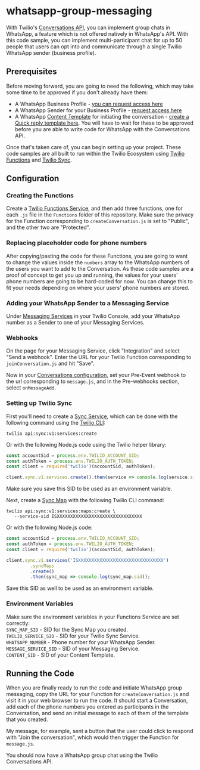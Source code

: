 # whatsapp-group-messaging

With Twilio's [Conversations API](https://www.twilio.com/docs/conversations/using-whatsapp-conversations), you can implement group chats in WhatsApp, a feature which is not offered natively in WhatsApp's API. With this code sample, you can implement multi-participant chat for up to 50 people that users can opt into and communicate through a single Twilio WhatsApp sender (business profile).
## Prerequisites
Before moving forward, you are going to need the following, which may take some time to be approved if you don't already have them:
- A WhatsApp Business Profile - [you can request access here](https://www.twilio.com/whatsapp/request-access)
- A WhatsApp Sender for your Business Profile - [request access here](https://www.twilio.com/console/sms/whatsapp/senders)
- A WhatsApp [Content Template](https://www.twilio.com/docs/content/send-templates-created-with-the-content-template-builder#send-messages-with-a-messaging-service-in-the-from-field) for initiating the conversation - [create a Quick reply template here](https://console.twilio.com/us1/develop/sms/content-template-builder/template/create).
You will have to wait for these to be approved before you are able to write code for WhatsApp with the Conversations API.

Once that's taken care of, you can begin setting up your project. These code samples are all built to run within the Twilio Ecosystem using [Twilio Functions](https://www.twilio.com/docs/runtime/functions) and [Twilio Sync](https://www.twilio.com/docs/sync).
## Configuration
### Creating the Functions
Create a [Twilio Functions Service](https://www.twilio.com/console/functions/overview/services), and then add three functions, one for each `.js` file in the `Functions` folder of this repository. Make sure the privacy for the Function corresponding to `createConversation.js` is set to "Public", and the other two are "Protected".

### Replacing placeholder code for phone numbers
After copying/pasting the code for these Functions, you are going to want to change the values inside the `numbers` array to the WhatsApp numbers of the users you want to add to the Conversation. As these code samples are a proof of concept to get you up and running, the values for your users' phone numbers are going to be hard-coded for now. You can change this to fit your needs depending on where your users' phone numbers are stored.

### Adding your WhatsApp Sender to a Messaging Service
Under [Messaging Services](https://www.twilio.com/console/sms/services) in your Twilio Console, add your WhatsApp number as a Sender to one of your Messaging Services.

### Webhooks
On the page for your Messaging Service, click "Integration" and select "Send a webhook". Enter the URL for your Twilio Function corresponding to `joinConversation.js` and hit "Save". 

Now in your [Conversations configuration](https://www.twilio.com/console/conversations/configuration/webhooks), set your Pre-Event webhook to the url corresponding to `message.js`, and in the Pre-webhooks section, select `onMessageAdd`.

### Setting up Twilio Sync
First you'll need to create a [Sync Service](https://www.twilio.com/docs/sync/api/service), which can be done with the following command using the [Twilio CLI](https://twil.io/cli):
```shell
twilio api:sync:v1:services:create
```
Or with the following Node.js code using the Twilio helper library:
```JavaScript
const accountSid = process.env.TWILIO_ACCOUNT_SID;
const authToken = process.env.TWILIO_AUTH_TOKEN;
const client = require('twilio')(accountSid, authToken);

client.sync.v1.services.create().then(service => console.log(service.sid));
```
Make sure you save this SID to be used as an environment variable.

Next, create a [Sync Map](https://www.twilio.com/docs/sync/api/map-resource) with the following Twilio CLI command:
```shell
twilio api:sync:v1:services:maps:create \
   --service-sid ISXXXXXXXXXXXXXXXXXXXXXXXXXXXXXXXX
```
Or with the following Node.js code:
```JavaScript
const accountSid = process.env.TWILIO_ACCOUNT_SID;
const authToken = process.env.TWILIO_AUTH_TOKEN;
const client = require('twilio')(accountSid, authToken);

client.sync.v1.services('ISXXXXXXXXXXXXXXXXXXXXXXXXXXXXXXXX')
         .syncMaps
         .create()
         .then(sync_map => console.log(sync_map.sid));
```
Save this SID as well to be used as an environment variable.

### Environment Variables
Make sure the environment variables in your Functions Service are set correctly:</br>
`SYNC_MAP_SID` - SID for the Sync Map you created.</br>
`TWILIO_SERVICE_SID` - SID for your Twilio Sync Service.</br>
`WHATSAPP_NUMBER` - Phone number for your WhatsApp Sender.</br>
`MESSAGE_SERVICE_SID` - SID of your Messaging Service.</br>
`CONTENT_SID` - SID of your Content Template.

## Running the Code
When you are finally ready to run the code and initiate WhatsApp group messaging, copy the URL for your Function for `createConversation.js` and visit it in your web browser to run the code. It should start a Conversation, add each of the phone numbers you entered as participants in the Conversation, and send an initial message to each of them of the template that you created. 

My message, for example, sent a button that the user could click to respond with "Join the conversation", which would then trigger the Function for `message.js`.

You should now have a WhatsApp group chat using the Twilio Conversations API.
